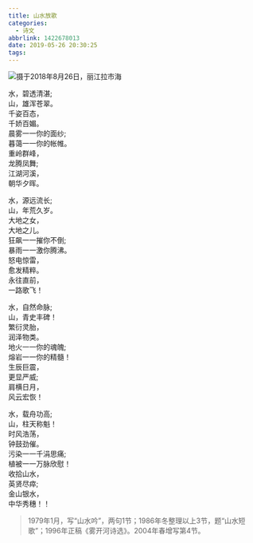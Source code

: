 ```yaml
---
title: 山水放歌
categories:
  - 诗文
abbrlink: 1422678013
date: 2019-05-26 20:30:25
tags:
---
```


![摄于2018年8月26日，丽江拉市海](/sunwei/img/blog/shi-shanshuifangge/41558874810_.pic_hd.jpg)

水，碧透清湛;  
山，雄浑苍翠。  
千姿百态，  
千娇百媚。  
晨雾一一你的面纱;  
暮蔼一一你的帐帷。  
重岭群峰，  
龙腾凤舞;  
江湖河溪，  
朝华夕晖。

水，源远流长;  
山，年荒久岁。  
大地之女，  
大地之儿。  
狂飙一一摧你不倒;  
暴雨一一激你腾沸。  
怒电惊雷，  
愈发精粹。  
永往直前，  
一路歌飞！  

水，自然命脉;  
山，青史丰碑！  
繁衍灵胎，  
润泽物类。  
地火一一你的魂魄;  
熔岩一一你的精髓！  
生辰巨震，  
更显严威;  
肩横日月，  
风云宏恢！  

水，载舟功高;  
山，柱天称魁！  
时风浩荡，  
钟鼓劲催。  
污染一一千涓思痛;  
植被一一万脉欣慰！  
收拾山水，  
英贤尽瘁;  
金山银水，  
中华秀穗！！  

>  1979年1月，写“山水吟”，两句1节；1986年冬整理以上3节，题“山水短歌”；1996年正稿《雾开河诗选》。2004年春增写第4节。
